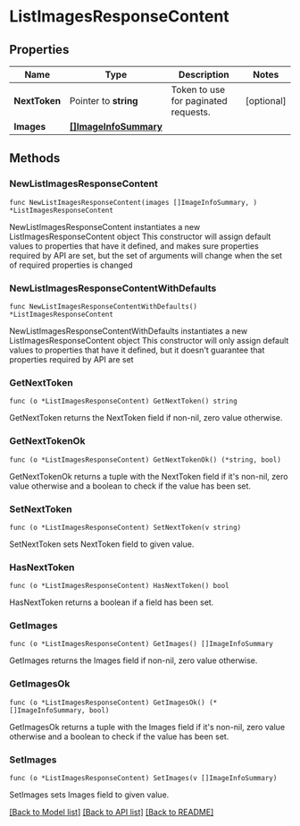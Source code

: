 # ListImagesResponseContent

## Properties

Name | Type | Description | Notes
------------ | ------------- | ------------- | -------------
**NextToken** | Pointer to **string** | Token to use for paginated requests. | [optional] 
**Images** | [**[]ImageInfoSummary**](ImageInfoSummary.md) |  | 

## Methods

### NewListImagesResponseContent

`func NewListImagesResponseContent(images []ImageInfoSummary, ) *ListImagesResponseContent`

NewListImagesResponseContent instantiates a new ListImagesResponseContent object
This constructor will assign default values to properties that have it defined,
and makes sure properties required by API are set, but the set of arguments
will change when the set of required properties is changed

### NewListImagesResponseContentWithDefaults

`func NewListImagesResponseContentWithDefaults() *ListImagesResponseContent`

NewListImagesResponseContentWithDefaults instantiates a new ListImagesResponseContent object
This constructor will only assign default values to properties that have it defined,
but it doesn't guarantee that properties required by API are set

### GetNextToken

`func (o *ListImagesResponseContent) GetNextToken() string`

GetNextToken returns the NextToken field if non-nil, zero value otherwise.

### GetNextTokenOk

`func (o *ListImagesResponseContent) GetNextTokenOk() (*string, bool)`

GetNextTokenOk returns a tuple with the NextToken field if it's non-nil, zero value otherwise
and a boolean to check if the value has been set.

### SetNextToken

`func (o *ListImagesResponseContent) SetNextToken(v string)`

SetNextToken sets NextToken field to given value.

### HasNextToken

`func (o *ListImagesResponseContent) HasNextToken() bool`

HasNextToken returns a boolean if a field has been set.

### GetImages

`func (o *ListImagesResponseContent) GetImages() []ImageInfoSummary`

GetImages returns the Images field if non-nil, zero value otherwise.

### GetImagesOk

`func (o *ListImagesResponseContent) GetImagesOk() (*[]ImageInfoSummary, bool)`

GetImagesOk returns a tuple with the Images field if it's non-nil, zero value otherwise
and a boolean to check if the value has been set.

### SetImages

`func (o *ListImagesResponseContent) SetImages(v []ImageInfoSummary)`

SetImages sets Images field to given value.



[[Back to Model list]](../README.md#documentation-for-models) [[Back to API list]](../README.md#documentation-for-api-endpoints) [[Back to README]](../README.md)


